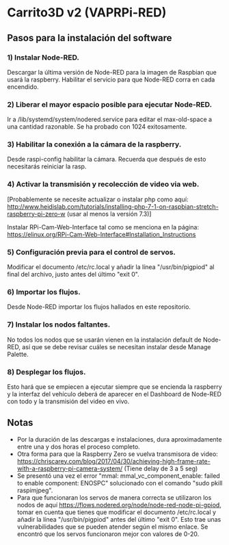 # Carrito3D v2 (VAPRPi-RED)
## Pasos para la instalación del software
### 1) Instalar Node-RED.
Descargar la última versión de Node-RED para la imagen de Raspbian que usará la raspberry. Habilitar el servicio para que Node-RED corra en cada encendido.
### 2) Liberar el mayor espacio posible para ejecutar Node-RED.
Ir a /lib/systemd/system/nodered.service para editar el max-old-space a una cantidad razonable. Se ha probado con 1024 exitosamente.
### 3) Habilitar la conexión a la cámara de la raspberry.
Desde raspi-config habilitar la cámara. Recuerda que después de esto necesitarás reiniciar la rasp.
### 4) Activar la transmisión y recolección de video via web.
[Probablemente se necesite actualizar o instalar php como aquí: http://www.heidislab.com/tutorials/installing-php-7-1-on-raspbian-stretch-raspberry-pi-zero-w (usar al menos la versión 7.3)]

Instalar RPi-Cam-Web-Interface tal como se menciona en la página: https://elinux.org/RPi-Cam-Web-Interface#Installation_Instructions
### 5) Configuración previa para el control de servos.
Modificar el documento /etc/rc.local y añadir la línea "/usr/bin/pigpiod" al final del archivo, justo antes del último "exit 0".
### 6) Importar los flujos.
Desde Node-RED importar los flujos hallados en este repositorio. 
### 7) Instalar los nodos faltantes.
No todos los nodos que se usarán vienen en la instalación default de Node-RED, así que se debe revisar cuáles se necesitan instalar desde Manage Palette.
### 8) Desplegar los flujos.
Esto hará que se empiecen a ejecutar siempre que se encienda la raspberry y la interfaz del vehículo deberá de aparecer en el Dashboard de Node-RED con todo y la transmisión del video en vivo.



## Notas
- Por la duración de las descargas e instalaciones, dura aproximadamente entre una y dos horas el proceso completo.
- Otra forma para que la Raspberry Zero se vuelva transmisora de video: https://chriscarey.com/blog/2017/04/30/achieving-high-frame-rate-with-a-raspberry-pi-camera-system/
(Tiene delay de 3 a 5 seg)
- Se presentó una vez el error "mmal: mmal_vc_component_enable: failed to enable component: ENOSPC" solucionado con el comando "sudo pkill raspimjpeg".
- Para que funcionaran los servos de manera correcta se utilizaron los nodos de aquí https://flows.nodered.org/node/node-red-node-pi-gpiod, tomar en cuenta que tienes que modificar el documento /etc/rc.local y añadir la línea "/usr/bin/pigpiod" antes del último "exit 0". Esto trae unas vulnerabilidades que se pueden atender según el mismo enlace. Se encontró que los servos funcionaron mejor con valores de 0-20.
